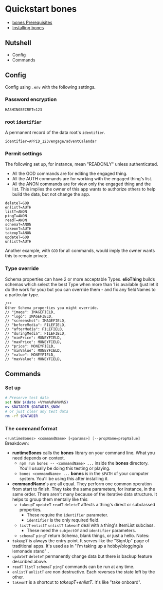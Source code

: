 # Quickstart bones
- [bones Prerequisites](/eliobones/bones/prerequisites.html)
- [Installing bones](/eliobones/bones/installing.html)
## Nutshell
- Config
- Commands
## Config
Config using `.env` with the following settings.
### Password encryption
```
HASHINGSECRET=123
```
### root `identifier`
A permanent record of the data root's `identifier`.
```
identifier=APPID_123/engage/adventCalendar
```
### Permit settings
The following set up, for instance, mean "READONLY" unless authenticated.
- All the GOD commands are for editing the engaged thing.
- All the AUTH commands are for working with the engaged thing's list.
- All the ANON commands are for view only the engaged thing and the list.
This implies the owner of this app wants to authorize others to help build the data, but not change the app.
```
deleteT=GOD
enlistT=AUTH
listT=ANON
pingT=ANON
readT=ANON
schemaT=ANON
takeonT=AUTH
takeupT=ANON
updateT=GOD
unlistT=AUTH
```
Another example, with `GOD` for all commands, would imply the owner wants this to remain private.
### Type override
Schema properties can have 2 or more acceptable Types. **elioThing** builds schemas which select the best Type when more than 1 is available (just let it do the work for you) but you can override them - and fix any fieldNames to a particular type.
```
/**
Other Schema properties you might override.
// "image": IMAGEFIELD,
// "logo": IMAGEFIELD,
// "screenshot": IMAGEFIELD,
// "beforeMedia": FILEFIELD,
// "afterMedia": FILEFIELD,
// "duringMedia": FILEFIELD,
// "minPrice": MONEYFIELD,
// "maxPrice": MONEYFIELD,
// "price": MONEYFIELD,
// "minValue": MONEYFIELD,
// "value": MONEYFIELD,
// "maxValue": MONEYFIELD,
```
## Commands
### Set up
```bash
# Preserve test data
set NOW $(date +%Y%m%d%H%M%S)
mv $DATADIR $DATADIR_$NOW
# or just clear any test data
rm -rf $DATADIR
```
### The command format
`<runtimeBones> <commandName> [<params>] [--propName=propValue]`
Breakdown:
- **runtimeBones** calls the **bones** library on your command line. What you need depends on context.
  - `npm run bones -- <commandName> ...` inside the **bones** directory. You'll usually be doing this testing or playing.
  - `bones <commandName> ...` **bones** is in the `$PATH` of your computer system. You'll be using this after installing it.
- **commandName**'s are all equal. They perform one common operation from start to finish. They take the same parameters, for instance, in the same order. There aren't many because of the iterative data structure.
  It helps to group them mentally like this:
  - `takeupT` `updateT` `readT` `deleteT` affects a thing's direct or subclassed properties.
    - These require the `identifier` parameter.
    - `identifier` is the only required field.
  - `listT` `enlistT` `unlistT` `takeonT` deal with a thing's ItemList subclass.
    - These need the `subjectOf` and `identifier` parameters.
  - `schemaT` `pingT` return Schema, blank things, or just a hello.
Notes:
- `takeupT` is always the entry point. It serves like the "SignUp" page of traditional apps. It's used as in "I'm taking up a hobby/blogging/a lemonade stand" .
- `updateT` `deleteT` permanently change data but there is backup feature described above.
- `readT` `listT` `schemaT` `pingT` commands can be run at any time.
- `enlistT` `unlistT` are non destructive. Each reverses the state left by the other.
- `takeonT` is a shortcut to _takeupT_+_enlistT_. It's like "take onboard".
